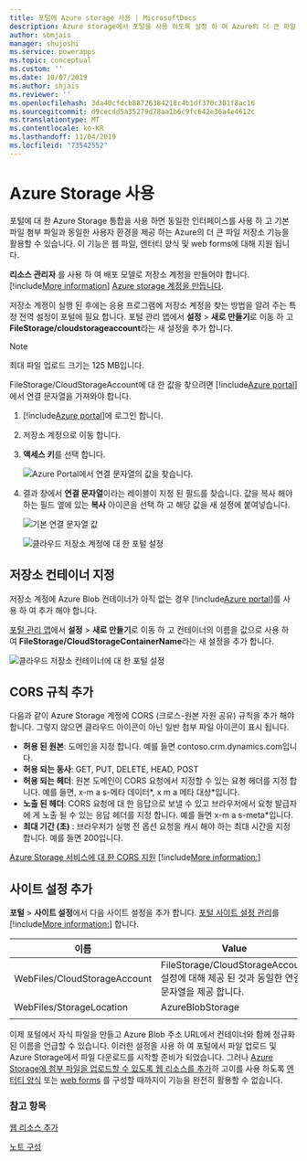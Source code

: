 ```yaml
---
title: 포털에 Azure storage 사용 | MicrosoftDocs
description: Azure storage에서 포털을 사용 하도록 설정 하 여 Azure의 더 큰 파일 저장소 기능을 활용 하는 지침을 제공 합니다.
author: sbmjais
manager: shujoshi
ms.service: powerapps
ms.topic: conceptual
ms.custom: ''
ms.date: 10/07/2019
ms.author: shjais
ms.reviewer: ''
ms.openlocfilehash: 3da40cfdcb88726384218c4b1df370c301f8ac16
ms.sourcegitcommit: d9cecdd5a35279d78aa1b6c9fc642e36a4e4612c
ms.translationtype: MT
ms.contentlocale: ko-KR
ms.lasthandoff: 11/04/2019
ms.locfileid: "73542552"
---
```

# <a name="enable-azure-storage"></a>Azure Storage 사용

포털에 대 한 Azure Storage 통합을 사용 하면 동일한 인터페이스를 사용 하 고 기본 파일 첨부 파일과 동일한 사용자 환경을 제공 하는 Azure의 더 큰 파일 저장소 기능을 활용할 수 있습니다. 이 기능은 웹 파일, 엔터티 양식 및 web forms에 대해 지원 됩니다.

**리소스 관리자** 를 사용 하 여 배포 모델로 저장소 계정을 만들어야 합니다. [!include[More information](../../includes/proc-more-information.md)] [Azure storage 계정을 만듭니다](https://docs.microsoft.com/azure/storage/storage-create-storage-account#create-a-storage-account).

저장소 계정이 실행 된 후에는 응용 프로그램에 저장소 계정을 찾는 방법을 알려 주는 특정 전역 설정이 포털에 필요 합니다. 포털 관리 앱에서 **설정** > **새로 만들기**로 이동 하 고 **FileStorage/cloudstorageaccount**라는 새 설정을 추가 합니다.

> [!NOTE]
> 최대 파일 업로드 크기는 125 MB입니다.

FileStorage/CloudStorageAccount에 대 한 값을 찾으려면 [!include[Azure portal](../../includes/pn-azure-portal.md)]에서 연결 문자열을 가져와야 합니다.

1. [!include[Azure portal](../../includes/pn-azure-portal.md)]에 로그인 합니다.

2. 저장소 계정으로 이동 합니다.

3. **액세스 키**를 선택 합니다.

    ![Azure Portal에서 연결 문자열의 값을 찾습니다.](media/key-azure-storage.png "Azure Portal에서 연결 문자열의 값을 찾습니다.")

4. 결과 창에서 **연결 문자열**이라는 레이블이 지정 된 필드를 찾습니다. 값을 복사 해야 하는 필드 옆에 있는 **복사** 아이콘을 선택 하 고 해당 값을 새 설정에 붙여넣습니다.

    ![기본 연결 문자열 값](media/primary-connection-string-azure-storage.png "기본 연결 문자열 값")

    ![클라우드 저장소 계정에 대 한 포털 설정](media/portal-site-setting-cloud-storage-account.png "클라우드 저장소 계정에 대 한 포털 설정")

## <a name="specify-the-storage-container"></a>저장소 컨테이너 지정

저장소 계정에 Azure Blob 컨테이너가 아직 없는 경우 [!include[Azure portal](../../includes/pn-azure-portal.md)]를 사용 하 여 추가 해야 합니다.

[포털 관리 앱](configure/configure-portal.md)에서 **설정** > **새로 만들기**로 이동 하 고 컨테이너의 이름을 값으로 사용 하 여 **FileStorage/CloudStorageContainerName**라는 새 설정을 추가 합니다.

![클라우드 저장소 컨테이너에 대 한 포털 설정](media/portal-site-setting-cloud-storage-container.png "클라우드 저장소 컨테이너에 대 한 포털 설정")

## <a name="add-cors-rule"></a>CORS 규칙 추가

다음과 같이 Azure Storage 계정에 CORS (크로스-원본 자원 공유) 규칙을 추가 해야 합니다. 그렇지 않으면 클라우드 아이콘이 아닌 일반 첨부 파일 아이콘이 표시 됩니다.

- **허용 된 원본**: 도메인을 지정 합니다. 예를 들면 contoso.crm.dynamics.com입니다.
- **허용 되는 동사**: GET, PUT, DELETE, HEAD, POST
- **허용 되는 헤더**: 원본 도메인이 CORS 요청에서 지정할 수 있는 요청 헤더를 지정 합니다. 예를 들면, x-m a s-메타 데이터\*, x m a 메타 대상\*입니다. 
- **노출 된 헤더**: CORS 요청에 대 한 응답으로 보낼 수 있고 브라우저에서 요청 발급자에 게 노출 될 수 있는 응답 헤더를 지정 합니다. 예를 들면 x-m a s-meta\*입니다.
- **최대 기간 (초)** : 브라우저가 실행 전 옵션 요청을 캐시 해야 하는 최대 시간을 지정 합니다. 예를 들면 200입니다.
 
[Azure Storage 서비스에 대 한 CORS 지원](https://docs.microsoft.com/rest/api/storageservices/cross-origin-resource-sharing--cors--support-for-the-azure-storage-services) [!include[More information:](../../includes/proc-more-information.md)]

## <a name="add-site-settings"></a>사이트 설정 추가

**포털** > **사이트 설정**에서 다음 사이트 설정을 추가 합니다. [포털 사이트 설정 관리](configure/configure-site-settings.md#manage-portal-site-settings)를 [!include[More information:](../../includes/proc-more-information.md)] 합니다.

|이름|Value|
|-----|-----|
|WebFiles/CloudStorageAccount|FileStorage/CloudStorageAccount 설정에 대해 제공 된 것과 동일한 연결 문자열을 제공 합니다.|
|WebFiles/StorageLocation|AzureBlobStorage|
|||

이제 포털에서 자식 파일을 만들고 Azure Blob 주소 URL에서 컨테이너와 함께 정규화 된 이름을 언급할 수 있습니다. 이러한 설정을 사용 하 여 포털에서 파일 업로드 및 Azure Storage에서 파일 다운로드를 시작할 준비가 되었습니다. 그러나 [Azure Storage에 첨부 파일을 업로드할 수 있도록 웹 리소스를 추가](add-web-resource.md)하 고이를 사용 하도록 [엔터티 양식](configure-notes.md#notes-configuration-for-entity-forms) 또는 [web forms](configure-notes.md#notes-configuration-for-web-forms) 를 구성할 때까지이 기능을 완전히 활용할 수 없습니다.

### <a name="see-also"></a>참고 항목

[웹 리소스 추가](add-web-resource.md)

[노트 구성](configure-notes.md)
